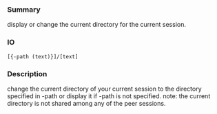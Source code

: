 ### Summary ###

display or change the current directory for the current session.

### IO ###

```[{-path (text)}]/[text]```

### Description ###

change the current directory of your current session to the directory specified in -path or display it if -path is not specified. note: the current directory is not shared among any of the peer sessions.